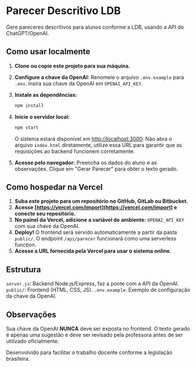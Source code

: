 # Parecer Descritivo LDB

Gere pareceres descritivos para alunos conforme a LDB, usando a API do ChatGPT/OpenAI.

## Como usar localmente

1. **Clone ou copie este projeto para sua máquina.**

2. **Configure a chave da OpenAI:**
    Renomeie o arquivo `.env.example` para `.env`.
    Insira sua chave da OpenAI em `OPENAI_API_KEY`.

3. **Instale as dependências:**
   ```bash
   npm install
   ```

4. **Inicie o servidor local:**
   ```bash
   npm start
   ```
   O sistema estará disponível em [http://localhost:3000](http://localhost:3000).
    Não abra o arquivo `index.html` diretamente, utilize essa URL para garantir
    que as requisições ao backend funcionem corretamente.

5. **Acesse pelo navegador:**
    Preencha os dados do aluno e as observações.
    Clique em "Gerar Parecer" para obter o texto gerado.



## Como hospedar na Vercel

1. **Suba este projeto para um repositório no GitHub, GitLab ou Bitbucket.**
2. **Acesse [https://vercel.com/import](https://vercel.com/import) e conecte seu repositório.**
3. **No painel da Vercel, adicione a variável de ambiente:**
    `OPENAI_API_KEY` com sua chave da OpenAI.
4. **Deploy!**
    O frontend será servido automaticamente a partir da pasta `public/`.
    O endpoint `/api/parecer` funcionará como uma serverless function.
5. **Acesse a URL fornecida pela Vercel para usar o sistema online.**



## Estrutura

 `server.js`: Backend Node.js/Express, faz a ponte com a API da OpenAI.
 `public/`: Frontend (HTML, CSS, JS).
 `.env.example`: Exemplo de configuração da chave da OpenAI.

## Observações

 Sua chave da OpenAI **NUNCA** deve ser exposta no frontend.
 O texto gerado é apenas uma sugestão e deve ser revisado pela professora antes de ser utilizado oficialmente.


Desenvolvido para facilitar o trabalho docente conforme a legislação brasileira.

